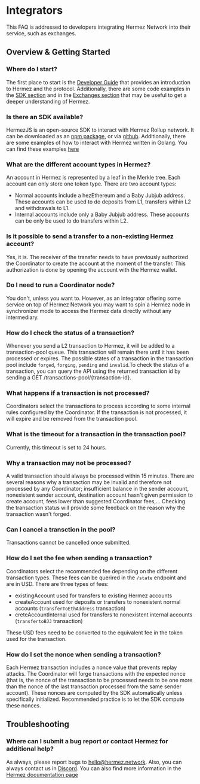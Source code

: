 #  Integrators

This FAQ is addressed to developers integrating Hermez Network into their service, such as exchanges.

## Overview & Getting Started 

### Where do I start?

The first place to start is the [Developer Guide](../developers/dev-guide.md) that provides an introduction to Hermez and the protocol. Additionally, there are some 
code examples in the [SDK section](../developers/sdk.md) and in the [Exchanges section](../users/exchanges.md) that may be useful to get a deeper understanding of Hermez.

### Is there an SDK available?

HermezJS is an open-source SDK to interact with Hermez Rollup network.  It can be downloaded as an [npm package](https://www.npmjs.com/package/@hermeznetwork/hermezjs), or via [github](https://github.com/hermeznetwork/hermezjs). 
Additionally, there are some examples of how to interact with Hermez written in Golang. You can find these examples [here](https://github.com/hermeznetwork/hermez-integration)

### What are the different account types in Hermez?

An account in Hermez is represented by a leaf in the Merkle tree. Each account can only store one token type. There are two account types:
- Normal accounts include a hezEthereum and a Baby Jubjub address. These accounts can be used to do deposits from L1, transfers within L2 and withdrawals to L1.
- Internal accounts include only a Baby Jubjub address. These accounts can be only be used to do transfers within L2.

### Is it possible to send a transfer to a non-existing Hermez account?

Yes, it is. The receiver of the transfer needs to have previously authorized the Coordinator to create the account at the moment of the transfer. This authorization is done by opening the account with the Hermez wallet.

### Do I need to run a Coordinator node?

You don't, unless you want to. However, as an integrator offering some service on top of Hermez Network you may want to spin a Hermez node in synchronizer mode to access the Hermez data directly without any intermediary. 

### How do I check the status of a transaction?

Whenever you send a L2 transaction to Hermez, it will be added to a transaction-pool queue. This transaction will remain there until it has been processed or expires. The possible states of a transaction in the 
transaction pool include `forged`, `forging`, `pending` and `invalid`.To check the status of a transaction, you can query the API using the returned transaction id by sending a GET /transactions-pool/{transaction-id}. 

### What happens if a transaction is not processed?

Coordinators select the transactions to process according to some internal rules configured by the Coordinator. If the transaction is not processed, it will expire and be removed from the transaction pool.


### What is the timeout for a transaction in the transaction pool?

Currently, this timeout is set to 24 hours.

### Why a transaction may not be processed?

A valid transaction should always be processed within 15 minutes. There are several reasons why a transaction may be invalid and therefore not processed by any Coordinator; insufficient balance in the sender account, nonexistent sender account, destination account hasn't given permission to create account, fees lower than suggested Coordinator fees,... Checking the transaction status will provide some feedback on the reason why the transaction wasn't forged.

### Can I cancel a transction in the pool?

Transactions cannot be cancelled once submitted. 

### How do I set the fee when sending a transaction?

Coordinators select the recommended fee depending on the different transaction types. These fees can be querired in the `/state` endpoint and are in USD. There are three types of fees:
- existingAccount used for transfers to existing Hermez accounts
- createAccount used for deposits or transfers to nonexistent normal accounts (`transferToEthAddress` transaction)
- creteAccountInternal used for transfers to nonexistent internal accounts (`transfertoBJJ` transaction)

These USD fees need to be converted to the equivalent fee in the token used for the transaction.

### How do I set the nonce when sending a transaction?

Each Hermez transaction includes a nonce value that prevents replay attacks. The Coordinator will forge transactions with the expected nonce (that is, the nonce of the transaction to be processed needs to be one more than the nonce of the last transaction processed from the same sender account). These nonces are computed by the SDK automatically unless specifically initialized. Recommended practice is to let the SDK compute these nonces.

## Troubleshooting 

### Where can I submit a bug report or contact Hermez for additional help?

As always, please report bugs to hello@hermez.network. Also, you can always contact us in [Discord](https://bit.ly/hermez-discord). You can also find more information in the [Hermez documentation page](https://docs.hermez.io)

